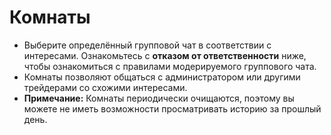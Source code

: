 # **Комнаты**

- Выберите определённый групповой чат в соответствии с интересами. Ознакомьтесь с **отказом от ответственности** ниже, чтобы ознакомиться с правилами модерируемого группового чата.
- Комнаты позволяют общаться с администратором или другими трейдерами со схожими интересами.
- **Примечание:** Комнаты периодически очищаются, поэтому вы можете не иметь возможности просматривать историю за прошлый день.
